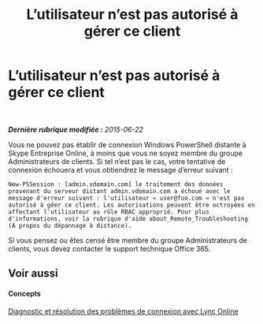 ﻿---
title: L’utilisateur n’est pas autorisé à gérer ce client
TOCTitle: L’utilisateur n’est pas autorisé à gérer ce client
ms:assetid: 714ccf81-9451-4585-b62d-979f2a606315
ms:mtpsurl: https://technet.microsoft.com/fr-fr/library/Dn362812(v=OCS.15)
ms:contentKeyID: 56269611
ms.date: 06/01/2017
mtps_version: v=OCS.15
ms.translationtype: HT
---

# L’utilisateur n’est pas autorisé à gérer ce client

 

_**Dernière rubrique modifiée :** 2015-06-22_

Vous ne pouvez pas établir de connexion Windows PowerShell distante à Skype Entreprise Online, à moins que vous ne soyez membre du groupe Administrateurs de clients. Si tel n’est pas le cas, votre tentative de connexion échouera et vous obtiendrez le message d’erreur suivant :

    New-PSSession : [admin.vdomain.com] le traitement des données provenant du serveur distant admin.vdomain.com a échoué avec le message d'erreur suivant : l'utilisateur « user@foo.com » n'est pas autorisé à géer ce client. Les autorisations peuvent être octroyées en affectant l'utilisateur au rôle RBAC approprié. Pour plus d'informations, voir la rubrique d'aide about_Remote_Troubleshooting (À propos du dépannage à distance).

Si vous pensez ou êtes censé être membre du groupe Administrateurs de clients, vous devez contacter le support technique Office 365.

## Voir aussi

#### Concepts

[Diagnostic et résolution des problèmes de connexion avec Lync Online](diagnosing-and-resolving-connection-problems-with-skype-for-business-online.md)

